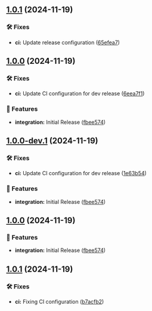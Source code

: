 ## [1.0.1](https://github.com/BirknerAlex/hacs_1komma5grad/compare/v1.0.0...v1.0.1) (2024-11-19)

### 🛠️ Fixes

* **ci:** Update release configuration ([65efea7](https://github.com/BirknerAlex/hacs_1komma5grad/commit/65efea7382736ea80a3f8331086ffcc2345a63bf))

## [1.0.0](https://github.com/BirknerAlex/hacs_1komma5grad/compare/...v1.0.0) (2024-11-19)

### 🛠️ Fixes

* **ci:** Update CI configuration for dev release ([6eea7f1](https://github.com/BirknerAlex/hacs_1komma5grad/commit/6eea7f17a0dc754ee32cb04831feeaee01195066))

### 🚀 Features

* **integration:** Initial Release ([fbee574](https://github.com/BirknerAlex/hacs_1komma5grad/commit/fbee5743ae4995bb2689d4c114f9d2a40c1df9e3))

## [1.0.0-dev.1](https://github.com/BirknerAlex/hacs_1komma5grad/compare/...v1.0.0-dev.1) (2024-11-19)

### 🛠️ Fixes

* **ci:** Update CI configuration for dev release ([1e63b54](https://github.com/BirknerAlex/hacs_1komma5grad/commit/1e63b54ac06884f0411cc5f3844a89c0c9f00144))

### 🚀 Features

* **integration:** Initial Release ([fbee574](https://github.com/BirknerAlex/hacs_1komma5grad/commit/fbee5743ae4995bb2689d4c114f9d2a40c1df9e3))

## [1.0.0](https://github.com/BirknerAlex/hacs_1komma5grad/compare/...v1.0.0) (2024-11-19)

### 🚀 Features

* **integration:** Initial Release ([fbee574](https://github.com/BirknerAlex/hacs_1komma5grad/commit/fbee5743ae4995bb2689d4c114f9d2a40c1df9e3))

## [1.0.1](https://github.com/BirknerAlex/hacs_1komma5grad/compare/v1.0.0...v1.0.1) (2024-11-19)

### 🛠️ Fixes

* **ci:** Fixing CI configuration ([b7acfb2](https://github.com/BirknerAlex/hacs_1komma5grad/commit/b7acfb27b2c36e2c7daf4aeee4994b44361ce6ca))
